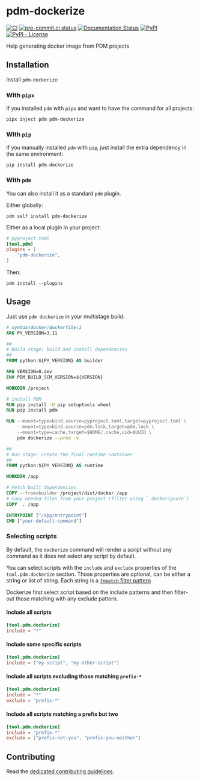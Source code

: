 # pdm-dockerize

[![CI](https://github.com/noirbizarre/pdm-dockerize/actions/workflows/ci.yml/badge.svg)](https://github.com/noirbizarre/pdm-dockerize/actions/workflows/ci.yml)
[![pre-commit.ci status](https://results.pre-commit.ci/badge/github/noirbizarre/pdm-dockerize/main.svg)](https://results.pre-commit.ci/latest/github/noirbizarre/pdm-dockerize/main)
[![Documentation Status](https://readthedocs.org/projects/pdm-dockerize/badge/?version=latest)](https://pdm-dockerize.readthedocs.io/en/latest/?badge=latest)
[![PyPI](https://img.shields.io/pypi/v/pdm-dockerize)](https://pypi.org/project/pdm-dockerize/)
[![PyPI - License](https://img.shields.io/pypi/l/pdm-dockerize)](https://pypi.org/project/pdm-dockerize/)

Help generating docker image from PDM projects

## Installation

Install `pdm-dockerize`:

### With `pipx`

If you installed `pdm` with `pipx` and want to have the command for all projects:

```console
pipx inject pdm pdm-dockerize
```

### With `pip`

If you manually installed `pdm` with `pip`, just install the extra dependency in the same environment:

```console
pip install pdm-dockerize
```

### With `pdm`

You can also install it as a standard `pdm` plugin.

Either globally:

```console
pdm self install pdm-dockerize
```

Either as a local plugin in your project:

```toml
# pyproject.toml
[tool.pdm]
plugins = [
    "pdm-dockerize",
]
```

Then:

```coonsole
pdm install --plugins
```

## Usage

Just use `pdm dockerize` in your multistage build:

```dockerfile
# syntax=docker/dockerfile:1
ARG PY_VERSION=3.11

##
# Build stage: build and install dependencies
##
FROM python:${PY_VERSION} AS builder

ARG VERSION=0.dev
ENV PDM_BUILD_SCM_VERSION=${VERSION}

WORKDIR /project

# install PDM
RUN pip install -U pip setuptools wheel
RUN pip install pdm

RUN --mount=type=bind,source=pyproject.toml,target=pyproject.toml \
    --mount=type=bind,source=pdm.lock,target=pdm.lock \
    --mount=type=cache,target=$HOME/.cache,uid=$UUID \
    pdm dockerize --prod -v

##
# Run stage: create the final runtime container
##
FROM python:${PY_VERSION} AS runtime

WORKDIR /app

# Fetch built dependencies
COPY --from=builder /project/dist/docker /app
# Copy needed files from your project (filter using `.dockerignore`)
COPY  . /app

ENTRYPOINT ["/app/entrypoint"]
CMD ["your-default-command"]
```

### Selecting scripts

By default, the `dockerize` command will render a script without any command as it does not select any script by default.

You can select scripts with the `include` and `exclude` properties of the `tool.pdm.dockerize` section.
Those properties are optional, can be either a string or list of string.
Each string is a [`fnmatch` filter pattern](https://docs.python.org/3/library/fnmatch.html)

Dockerize first select script based on the include patterns and then filter-out those matching with any exclude pattern.

#### Include all scripts

```toml
[tool.pdm.dockerize]
include = "*"
```

#### Include some specific scripts

```toml
[tool.pdm.dockerize]
include = ["my-script", "my-other-script"]
```

#### Include all scripts excluding those matching `prefix-*`

```toml
[tool.pdm.dockerize]
include = "*"
exclude = "prefix-*"
```

#### Include all scripts matching a prefix but two

```toml
[tool.pdm.dockerize]
include = "prefix-*"
exclude = ["prefix-not-you", "prefix-you-neither"]
```

## Contributing

Read the [dedicated contributing guidelines](./CONTRIBUTING.md).
